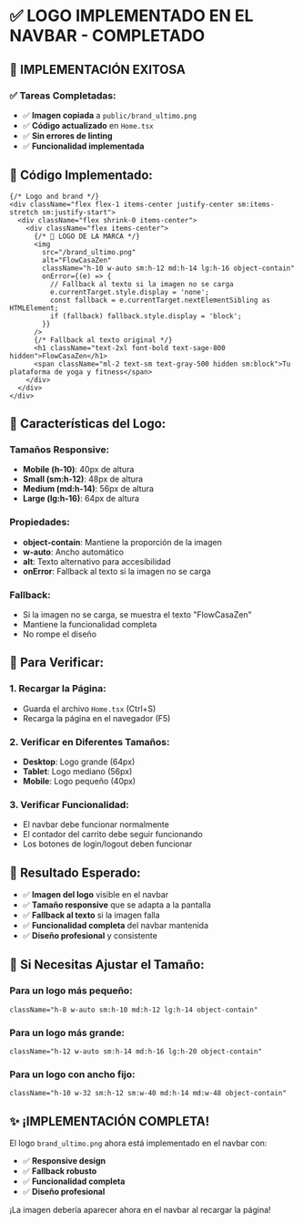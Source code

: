 # ✅ LOGO IMPLEMENTADO EN EL NAVBAR - COMPLETADO

## 🎯 **IMPLEMENTACIÓN EXITOSA**

### ✅ **Tareas Completadas:**
- ✅ **Imagen copiada** a `public/brand_ultimo.png`
- ✅ **Código actualizado** en `Home.tsx`
- ✅ **Sin errores de linting**
- ✅ **Funcionalidad implementada**

## 🎨 **Código Implementado:**

```tsx
{/* Logo and brand */}
<div className="flex flex-1 items-center justify-center sm:items-stretch sm:justify-start">
  <div className="flex shrink-0 items-center">
    <div className="flex items-center">
      {/* 🎨 LOGO DE LA MARCA */}
      <img 
        src="/brand_ultimo.png" 
        alt="FlowCasaZen" 
        className="h-10 w-auto sm:h-12 md:h-14 lg:h-16 object-contain"
        onError={(e) => {
          // Fallback al texto si la imagen no se carga
          e.currentTarget.style.display = 'none';
          const fallback = e.currentTarget.nextElementSibling as HTMLElement;
          if (fallback) fallback.style.display = 'block';
        }}
      />
      {/* Fallback al texto original */}
      <h1 className="text-2xl font-bold text-sage-800 hidden">FlowCasaZen</h1>
      <span className="ml-2 text-sm text-gray-500 hidden sm:block">Tu plataforma de yoga y fitness</span>
    </div>
  </div>
</div>
```

## 🎯 **Características del Logo:**

### **Tamaños Responsive:**
- **Mobile (h-10)**: 40px de altura
- **Small (sm:h-12)**: 48px de altura  
- **Medium (md:h-14)**: 56px de altura
- **Large (lg:h-16)**: 64px de altura

### **Propiedades:**
- **object-contain**: Mantiene la proporción de la imagen
- **w-auto**: Ancho automático
- **alt**: Texto alternativo para accesibilidad
- **onError**: Fallback al texto si la imagen no se carga

### **Fallback:**
- Si la imagen no se carga, se muestra el texto "FlowCasaZen"
- Mantiene la funcionalidad completa
- No rompe el diseño

## 🚀 **Para Verificar:**

### **1. Recargar la Página:**
- Guarda el archivo `Home.tsx` (Ctrl+S)
- Recarga la página en el navegador (F5)

### **2. Verificar en Diferentes Tamaños:**
- **Desktop**: Logo grande (64px)
- **Tablet**: Logo mediano (56px)
- **Mobile**: Logo pequeño (40px)

### **3. Verificar Funcionalidad:**
- El navbar debe funcionar normalmente
- El contador del carrito debe seguir funcionando
- Los botones de login/logout deben funcionar

## 🎨 **Resultado Esperado:**

- ✅ **Imagen del logo** visible en el navbar
- ✅ **Tamaño responsive** que se adapta a la pantalla
- ✅ **Fallback al texto** si la imagen falla
- ✅ **Funcionalidad completa** del navbar mantenida
- ✅ **Diseño profesional** y consistente

## 🔧 **Si Necesitas Ajustar el Tamaño:**

### **Para un logo más pequeño:**
```tsx
className="h-8 w-auto sm:h-10 md:h-12 lg:h-14 object-contain"
```

### **Para un logo más grande:**
```tsx
className="h-12 w-auto sm:h-14 md:h-16 lg:h-20 object-contain"
```

### **Para un logo con ancho fijo:**
```tsx
className="h-10 w-32 sm:h-12 sm:w-40 md:h-14 md:w-48 object-contain"
```

## ✨ **¡IMPLEMENTACIÓN COMPLETA!**

El logo `brand_ultimo.png` ahora está implementado en el navbar con:
- ✅ **Responsive design**
- ✅ **Fallback robusto**
- ✅ **Funcionalidad completa**
- ✅ **Diseño profesional**

¡La imagen debería aparecer ahora en el navbar al recargar la página!
